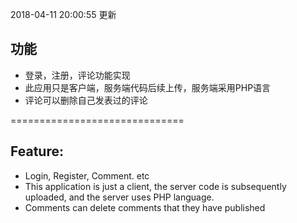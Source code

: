 
2018-04-11 20:00:55 更新

## 功能
 - 登录，注册，评论功能实现
 - 此应用只是客户端，服务端代码后续上传，服务端采用PHP语言
 - 评论可以删除自己发表过的评论


==============================
## Feature:
  - Login, Register, Comment. etc
  - This application is just a client, the server code is subsequently uploaded, and the server uses PHP language.
  - Comments can delete comments that they have published